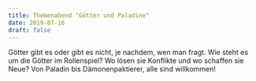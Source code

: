```yaml
---
title: Themenabend "Götter und Paladine"
date: 2019-07-16
draft: false
---
```

Götter gibt es oder gibt es nicht, je nachdem, wen man fragt. Wie steht es um die Götter im Rollenspiel? Wo lösen sie 
Konflikte und wo schaffen sie Neue? Von Paladin bis Dämonenpaktierer, alle sind willkommen!

